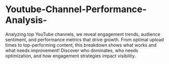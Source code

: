 # Youtube-Channel-Performance-Analysis-
Analyzing top YouTube channels, we reveal engagement trends, audience sentiment, and performance metrics that drive growth.
From optimal upload times to top-performing content, this breakdown shows what works and what needs improvement! Discover who dominates, who needs optimization, and how engagement strategies impact visibility.

